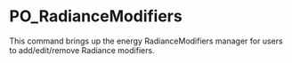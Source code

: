 # PO_RadianceModifiers

This command brings up the energy RadianceModifiers manager for users to add/edit/remove Radiance modifiers.

